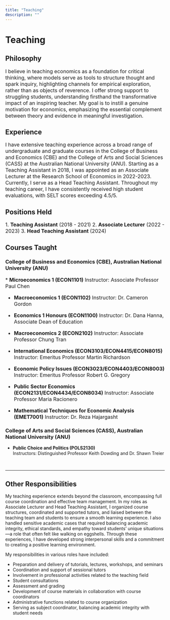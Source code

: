 ```yaml
---
title: "Teaching"
description: ""
---
```


# Teaching 

## Philosophy
<div style="font-size:16px;">
I believe in teaching economics as a foundation for critical thinking, where models serve as tools to structure thought and spark inquiry, highlighting channels for empirical exploration, rather than as objects of reverence. I offer strong support to struggling students, understanding firsthand the transformative impact of an inspiring teacher. My goal is to instill a genuine motivation for economics, emphasizing the essential complement between theory and evidence in meaningful investigation.
</div>

## Experience
<div style="font-size:16px;">
I have extensive teaching experience across a broad range of undergraduate and graduate courses in the College of Business and Economics (CBE) and the College of Arts and Social Sciences (CASS) at the Australian National University (ANU). Starting as a Teaching Assistant in 2018, I was appointed as an Associate Lecturer at the Research School of Economics in 2022-2023. Currently, I serve as a Head Teaching Assistant. Throughout my teaching career, I have consistently received high student evaluations, with SELT scores exceeding 4.5/5.
</div>

## Positions Held

<div style="font-size:16px;">
1. <b>Teaching Assistant</b> (2018 - 2021)
2. <b>Associate Lecturer</b> (2022 - 2023)
3. <b>Head Teaching Assistant</b> (2024)
</div>

## Courses Taught

### College of Business and Economics (CBE), Australian National University (ANU)
<div style="font-size:16px;">
* <b>Microeconomics 1 (ECON1101)</b> 
  Instructor: Associate Professor Paul Chen  

* <b>Macroeconomics 1 (ECON1102)</b>
  Instructor: Dr. Cameron Gordon

*  <b>Economics 1 Honours (ECON1100)</b>
  Instructor: Dr. Dana Hanna, Associate Dean of Education

*  <b>Macroeconomics 2 (ECON2102)</b>
  Instructor: Associate Professor Chung Tran

*  <b>International Economics (ECON3103/ECON4415/ECON8015)</b>
  Instructor: Emeritus Professor Martin Richardson

*  <b>Economic Policy Issues (ECON3023/ECON4403/ECON8003)</b>
  Instructor: Emeritus Professor Robert G. Gregory

*  <b>Public Sector Economics (ECON2131/ECON4434/ECON8034)</b>
  Instructor: Associate Professor Maria Racionero

*  <b>Mathematical Techniques for Economic Analysis (EMET7001)</b>
  Instructor: Dr. Reza Hajargasht
</div>

### College of Arts and Social Sciences (CASS), Australian National University (ANU)

* **Public Choice and Politics (POLS2130)**  
  Instructors: Distinguished Professor Keith Dowding and Dr. Shawn Treier  

<br>

---

## Other Responsibilities

My teaching experience extends beyond the classroom, encompassing full course coordination and effective team management. In my roles as Associate Lecturer and Head Teaching Assistant, I organized course structures, coordinated and supported tutors, and liaised between the teaching team and students to ensure a smooth learning experience. I also handled sensitive academic cases that required balancing academic integrity, ethical standards, and empathy toward students’ unique situations—a role that often felt like walking on eggshells. Through these experiences, I have developed strong interpersonal skills and a commitment to creating a positive learning environment.

My responsibilities in various roles have included:

- Preparation and delivery of tutorials, lectures, workshops, and seminars
- Coordination and support of sessional tutors
- Involvement in professional activities related to the teaching field
- Student consultations
- Assessment and grading
- Development of course materials in collaboration with course coordinators
- Administrative functions related to course organization
- Serving as subject coordinator, balancing academic integrity with student needs


<!--
With a dedication to fostering a deep understanding of economics and its real-world applications, I strive to create a motivating, supportive learning environment for all students. Through my diverse teaching experiences and commitment to student success, I aim to prepare students for informed decision-making that will shape their futures and positively impact their communities.

I believe in teaching economics as a foundation for critical thinking, where models serve as tools to structure thought and spark inquiry, highlighting channels for empirical exploration, rather than as objects of reverence. My approach emphasizes clear explanations, structured learning, and spontaneous discussions. I also offer strong support to struggling students, understanding firsthand the transformative impact of an inspiring teacher. My goal is to instill a genuine motivation for economics, emphasizing the essential complement between theory and evidence in meaningful investigation. I recognize that many, if not all, students will one day make important decisions impacting their families, communities, nations, or even the world, and I am committed to equipping them with the tools to make informed, thoughtful choices.

-->